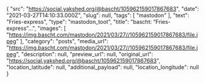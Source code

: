 {
  "src": "https://social.yakshed.org/@bascht/105962159017867683",
  "date": "2021-03-27T14:10:33.000Z",
  "slug": null,
  "tags": [
    "mastodon"
  ],
  "text": "Fries-express",
  "type": "mastodon_toot",
  "title": "bascht: “Fries-express”…",
  "images": [
    "https://img.bascht.com/mastodon/2021/03/27//105962159017867683/file.jpeg"
  ],
  "category": "posts",
  "media_url": "https://img.bascht.com/mastodon/2021/03/27//105962159017867683/file.jpeg",
  "description": null,
  "preview_url": null,
  "original_url": "https://social.yakshed.org/@bascht/105962159017867683",
  "location_latitude": null,
  "additional_payload": null,
  "location_longitude": null
}